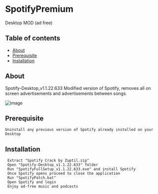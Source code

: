 # SpotifyPremium
 Desktop MOD (ad free)



## Table of contents
* [About](#about)
* [Prerequisite](#prerequisite)
* [Installation](#installation)


## About
Spotify-Desktop_v1.1.22.633
Modified version of Spotify, removes all on screen advertisements and advertisements between songs.

![image](https://cdn.discordapp.com/attachments/735897248285589507/879714235351973908/unknown.png)

## Prerequisite
```Uninstall any previous version of Spotify already installed on your Desktop```

## Installation
```
 Extract "Spotify Crack by Zuptil.zip"
 Open "Spotify-Desktop_v1.1.22.633" folder
 Run "SpotifyFullSetup_v1.1.22.633.exe" and install Spotify
 Once Spotify opens proceed to close the application
 Run "SpotifyPatch.bat" 
 Open Spotify and login
 Enjoy ad-free music and podcasts
 ```

